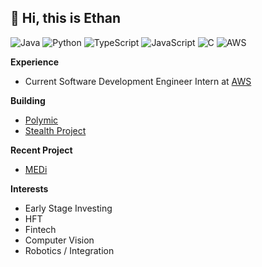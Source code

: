 __👋 Hi, this is Ethan__
---  
![Java](https://img.shields.io/badge/Java-black?logo=openjdk&logoColor=FFF&style=flat-square)
![Python](https://img.shields.io/badge/Python-black?logo=python&logoColor=FFF&style=flat-square)
![TypeScript](https://shields.io/badge/TypeScript-black?logo=TypeScript&logoColor=FFF&style=flat-square)
![JavaScript](https://shields.io/badge/JavaScript-black?logo=JavaScript&logoColor=FFF&style=flat-square)
![C](https://shields.io/badge/C-black?logo=c&logoColor=fff&style=flat-square)
![AWS](https://img.shields.io/badge/AWS-black.svg?style=flat-square&logo=amazon-aws&logoColor=FFF)


__Experience__
-  Current Software Development Engineer Intern at [AWS](https://aws.amazon.com/)

__Building__
- [Polymic](https://github.com/polymic)
- [Stealth Project](https://google.com/)

__Recent Project__
- [MEDi](https://github.com/2nd-Company/MEDi)

__Interests__
- Early Stage Investing
- HFT
- Fintech
- Computer Vision
- Robotics / Integration

<!---
ethansjpark/ethansjpark is a ✨ special ✨ repository because its `README.md` (this file) appears on your GitHub profile.
You can click the Preview link to take a look at your changes.
--->
